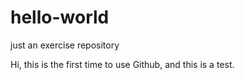 # hello-world
just an exercise repository

Hi, this is the first time to use Github, and this is a test.

